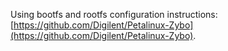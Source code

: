 Using bootfs and rootfs configuration instructions: [https://github.com/Digilent/Petalinux-Zybo](https://github.com/Digilent/Petalinux-Zybo).
